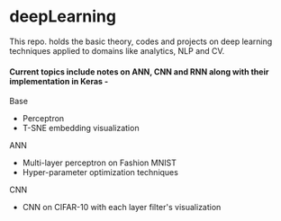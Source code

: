 # deepLearning
This repo. holds the basic theory, codes and projects on deep learning techniques applied to domains like analytics, NLP and CV.

#### Current topics include notes on ANN, CNN and RNN along with their implementation in Keras -
Base
- Perceptron
- T-SNE embedding visualization

ANN
- Multi-layer perceptron on Fashion MNIST
- Hyper-parameter optimization techniques

CNN
- CNN on CIFAR-10 with each layer filter's visualization
